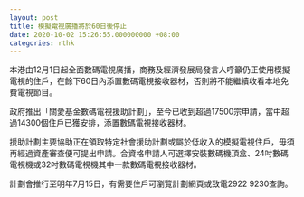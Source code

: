 ```yaml
---
layout: post
title: 模擬電視廣播將於60日後停止
date: 2020-10-02 15:26:55.000000000 +08:00
categories: rthk
---
```


本港由12月1日起全面數碼電視廣播，商務及經濟發展局發言人呼籲仍正使用模擬電視的住戶，在餘下60日內添置數碼電視接收器材，否則將不能繼續收看本地免費電視節目。

政府推出「關愛基金數碼電視援助計劃」，至今已收到超過17500宗申請，當中超過14300個住戶已獲安排，添置數碼電視接收器材。

援助計劃主要協助正在領取特定社會援助計劃或屬於低收入的模擬電視住戶，毋須再經過資產審查便可提出申請。合資格申請人可選擇安裝數碼機頂盒、24吋數碼電視機或32吋數碼電視機其中一款數碼電視接收器材。

計劃會推行至明年7月15日，有需要住戶可瀏覽計劃網頁或致電2922 9230查詢。
